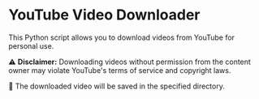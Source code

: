 # YouTube Video Downloader

This Python script allows you to download videos from YouTube for personal use.

⚠️ **Disclaimer:** Downloading videos without permission from the content owner may violate YouTube's terms of service and copyright laws.

📂 The downloaded video will be saved in the specified directory.
